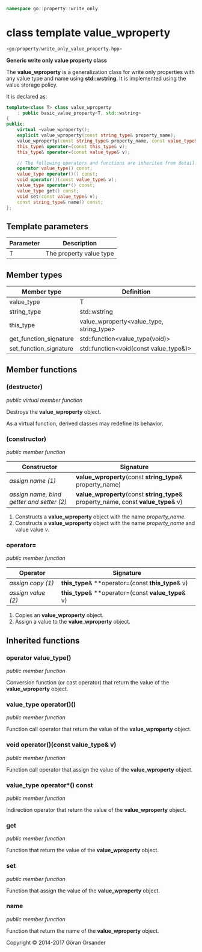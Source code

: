```c++
namespace go::property::write_only
```

# class template value_wproperty

```c++
<go/property/write_only_value_property.hpp>
```

**Generic write only value property class**

The **value_wproperty** is a generalization class for write only properties with any value type and name using **std::wstring**.
It is implemented using the value storage policy.

It is declared as:

```c++
template<class T> class value_wproperty
    : public basic_value_property<T, std::wstring>
{
public:
    virtual ~value_wproperty();
    explicit value_wproperty(const string_type& property_name);
    value_wproperty(const string_type& property_name, const value_type& v);
    this_type& operator=(const this_type& v);
    this_type& operator=(const value_type& v);

    // The following operators and functions are inherited from detail::property_base<T, policy::value<T>, std::wstring>
    operator value_type() const;
    value_type operator()() const;
    void operator()(const value_type& v);
    value_type operator*() const;
    value_type get() const;
    void set(const value_type& v);
    const string_type& name() const;
};
```

## Template parameters

Parameter | Description
-|-
T | The property value type

## Member types

Member type | Definition
-|-
value_type | T
string_type | std::wstring
this_type | value_wproperty<value_type, string_type>
get_function_signature | std::function<value_type(void)>
set_function_signature | std::function<void(const value_type&)>

## Member functions

### (destructor)

*public virtual member function*

Destroys the **value_wproperty** object.

As a virtual function, derived classes may redefine its behavior.

### (constructor)

*public member function*

Constructor | Signature
-|-
*assign name (1)* | **value_wproperty**(const **string_type**& property_name)
*assign name, bind getter and setter (2)* | **value_wproperty**(const **string_type**& property_name, const **value_type**& v)

1. Constructs a **value_wproperty** object with the name *property_name*.
2. Constructs a **value_wproperty** object with the name *property_name* and value value *v*.

### operator=

*public member function*

Operator | Signature
-|-
*assign copy (1)* | **this_type**& **operator=(const **this_type**& v)
*assign value (2)* | **this_type**& **operator=(const **value_type**& v)

1. Copies an **value_wproperty** object.
2. Assign a value to the **value_wproperty** object.

## Inherited functions

### operator value_type()

*public member function*

Conversion function (or cast operator) that return the value of the **value_wproperty** object.

### value_type operator()()

*public member function*

Function call operator that return the value of the **value_wproperty** object.

### void operator()(const value_type& v)

*public member function*

Function call operator that assign the value of the **value_wproperty** object.

### value_type operator*() const

*public member function*

Indirection operator that return the value of the **value_wproperty** object.

### get

*public member function*

Function that return the value of the **value_wproperty** object.

### set

*public member function*

Function that assign the value of the **value_wproperty** object.

### name

*public member function*

Function that return the name of the **value_wproperty** object.

Copyright &copy; 2014-2017 Göran Orsander
